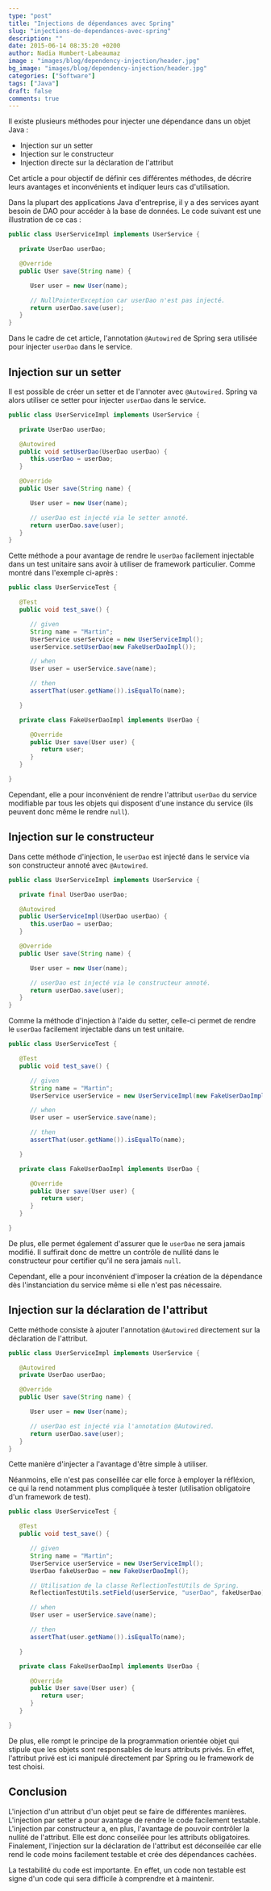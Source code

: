 ```yaml
---
type: "post"
title: "Injections de dépendances avec Spring"
slug: "injections-de-dependances-avec-spring"
description: ""
date: 2015-06-14 08:35:20 +0200
author: Nadia Humbert-Labeaumaz
image : "images/blog/dependency-injection/header.jpg"
bg_image: "images/blog/dependency-injection/header.jpg"
categories: ["Software"]
tags: ["Java"]
draft: false
comments: true
---
```


Il existe plusieurs méthodes pour injecter une dépendance dans un objet Java :

- Injection sur un setter
- Injection sur le constructeur
- Injection directe sur la déclaration de l'attribut

Cet article a pour objectif de définir ces différentes méthodes, de décrire leurs avantages et inconvénients et indiquer leurs cas d'utilisation.

<!-- more -->

Dans la plupart des applications Java d'entreprise, il y a des services ayant besoin de DAO pour accéder à la base de données. Le code suivant est une illustration de ce cas :

```java
public class UserServiceImpl implements UserService {

   private UserDao userDao;

   @Override
   public User save(String name) {

      User user = new User(name);

      // NullPointerException car userDao n'est pas injecté.
      return userDao.save(user);
   }
}
```

Dans le cadre de cet article, l'annotation `@Autowired` de Spring sera utilisée pour injecter `userDao` dans le service.

## Injection sur un setter

Il est possible de créer un setter et de l'annoter avec `@Autowired`. Spring va alors utiliser ce setter pour injecter `userDao` dans le service.

```java
public class UserServiceImpl implements UserService {

   private UserDao userDao;

   @Autowired
   public void setUserDao(UserDao userDao) {
      this.userDao = userDao;
   }

   @Override
   public User save(String name) {

      User user = new User(name);

      // userDao est injecté via le setter annoté.
      return userDao.save(user);
   }
}
```

Cette méthode a pour avantage de rendre le `userDao` facilement injectable dans un test unitaire sans avoir à utiliser de framework particulier. Comme montré dans l'exemple ci-après :

```java
public class UserServiceTest {

   @Test
   public void test_save() {

      // given
      String name = "Martin";
      UserService userService = new UserServiceImpl();
      userService.setUserDao(new FakeUserDaoImpl());

      // when
      User user = userService.save(name);

      // then
      assertThat(user.getName()).isEqualTo(name);

   }

   private class FakeUserDaoImpl implements UserDao {

      @Override
      public User save(User user) {
         return user;
      }
   }

}
```

Cependant, elle a pour inconvénient de rendre l'attribut `userDao` du service modifiable par tous les objets qui disposent d'une instance du service (ils peuvent donc même le rendre `null`).

## Injection sur le constructeur

Dans cette méthode d'injection, le `userDao` est injecté dans le service via son constructeur annoté avec `@Autowired`.

```java
public class UserServiceImpl implements UserService {

   private final UserDao userDao;

   @Autowired
   public UserServiceImpl(UserDao userDao) {
      this.userDao = userDao;
   }

   @Override
   public User save(String name) {

      User user = new User(name);

      // userDao est injecté via le constructeur annoté.
      return userDao.save(user);
   }
}
```

Comme la méthode d'injection à l'aide du setter, celle-ci permet de rendre le `userDao` facilement injectable dans un test unitaire.

```java
public class UserServiceTest {

   @Test
   public void test_save() {

      // given
      String name = "Martin";
      UserService userService = new UserServiceImpl(new FakeUserDaoImpl());

      // when
      User user = userService.save(name);

      // then
      assertThat(user.getName()).isEqualTo(name);

   }

   private class FakeUserDaoImpl implements UserDao {

      @Override
      public User save(User user) {
         return user;
      }
   }

}
```

De plus, elle permet également d'assurer que le `userDao` ne sera jamais modifié. Il suffirait donc de mettre un contrôle de nullité dans le constructeur pour certifier qu'il ne sera jamais `null`.

Cependant, elle a pour inconvénient d'imposer la création de la dépendance dès l'instanciation du service même si elle n'est pas nécessaire.

## Injection sur la déclaration de l'attribut

Cette méthode consiste à ajouter l'annotation `@Autowired` directement sur la déclaration de l'attribut.

```java
public class UserServiceImpl implements UserService {

   @Autowired
   private UserDao userDao;

   @Override
   public User save(String name) {

      User user = new User(name);

      // userDao est injecté via l'annotation @Autowired.
      return userDao.save(user);
   }
}
```

Cette manière d'injecter a l'avantage d'être simple à utiliser.

Néanmoins, elle n'est pas conseillée car elle force à employer la réfléxion, ce qui la rend notamment plus compliquée à tester (utilisation obligatoire d'un framework de test).

```java
public class UserServiceTest {

   @Test
   public void test_save() {

      // given
      String name = "Martin";
      UserService userService = new UserServiceImpl();
      UserDao fakeUserDao = new FakeUserDaoImpl();

      // Utilisation de la classe ReflectionTestUtils de Spring.
      ReflectionTestUtils.setField(userService, "userDao", fakeUserDao);

      // when
      User user = userService.save(name);

      // then
      assertThat(user.getName()).isEqualTo(name);

   }

   private class FakeUserDaoImpl implements UserDao {

      @Override
      public User save(User user) {
         return user;
      }
   }

}
```

De plus, elle rompt le principe de la programmation orientée objet qui stipule que les objets sont responsables de leurs attributs privés. En effet, l'attribut privé est ici manipulé directement par Spring ou le framework de test choisi.

## Conclusion

L'injection d'un attribut d'un objet peut se faire de différentes manières.
L'injection par setter a pour avantage de rendre le code facilement testable. L'injection par constructeur a, en plus, l'avantage de pouvoir contrôler la nullité de l'attribut. Elle est donc conseilée pour les attributs obligatoires. Finalement, l'injection sur la déclaration de l'attribut est déconseilée car elle rend le code moins facilement testable et crée des dépendances cachées.

La testabilité du code est importante. En effet, un code non testable est signe d'un code qui sera difficile à comprendre et à maintenir.
